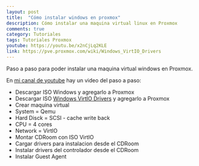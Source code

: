 ```yaml
---
layout: post
title:  "Cómo instalar windows en proxmox"
description: Cómo instalar una maquina virtual linux en Proxmox
comments: true
category: Tutoriales
tags: Tutoriales Proxmox
youtube: https://youtu.be/x2nCjLq2KLE
link: https://pve.proxmox.com/wiki/Windows_VirtIO_Drivers
---
```

Paso a paso para poder instalar una maquina virtual windows en Proxmox.

En <a target="_blank" href="{{ page.youtube }}">mi canal de youtube</a> hay un video del paso a paso:

* Descargar ISO Windows y agregarlo a Proxmox
* Descargar ISO <a target="_blank" href="{{ page.link }}">Windows VirtIO Drivers</a> y agregarlo a Proxmox
* Crear maquina virtual
* System = Qemu
* Hard Disck = SCSI - cache write back
* CPU = 4 cores
* Network = VirtIO
* Montar CDRoom con ISO VirtIO
* Cargar drivers para instalacion desde el CDRoom
* Instalar drivers del controlador desde el CDRoom
* Instalar Guest Agent
